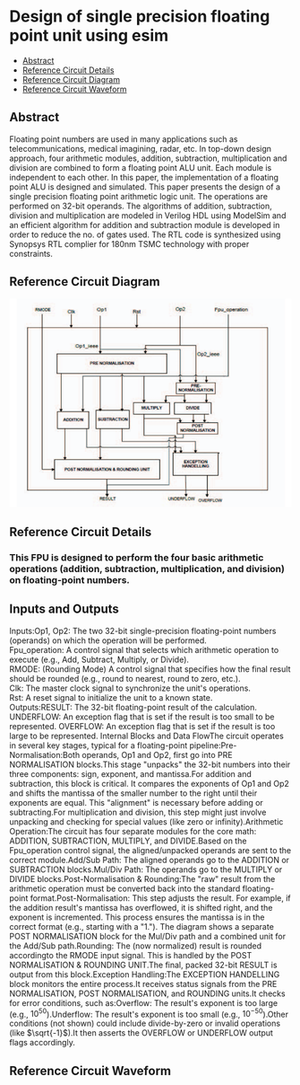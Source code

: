 # Design of single precision floating point unit using esim 
 * [Abstract](#abstract)
  * [Reference Circuit Details](#reference-circuit-details)
  * [Reference Circuit Diagram](#reference-circuit-diagram)
  * [Reference Circuit Waveform](#reference-circuit-waveform)
## Abstract
Floating point numbers are used in many applications such as telecommunications, medical imagining, radar, etc. In top-down design approach, four arithmetic modules, addition, subtraction, multiplication and division are combined to form a floating point ALU unit. Each module is independent to each other. In this paper, the implementation of a floating point ALU is designed and simulated. This paper presents the design of a single precision floating point arithmetic logic unit. The operations are performed on 32-bit operands. The algorithms of addition, subtraction, division and multiplication are modeled in Verilog HDL using ModelSim and an efficient algorithm for addition and subtraction module is developed in order to reduce the no. of gates used. The RTL code is synthesized using Synopsys RTL complier for 180nm TSMC technology with proper constraints.
## Reference Circuit Diagram
![](ref1.png)
## Reference Circuit Details
### This FPU is designed to perform the four basic arithmetic operations (addition, subtraction, multiplication, and division) on floating-point numbers.
## Inputs and Outputs
Inputs:Op1, Op2: The two 32-bit single-precision floating-point numbers (operands) on which the operation will be performed.  
Fpu_operation: A control signal that selects which arithmetic operation to execute (e.g., Add, Subtract, Multiply, or Divide).  
RMODE: (Rounding Mode) A control signal that specifies how the final result should be rounded (e.g., round to nearest, round to zero, etc.).  
Clk: The master clock signal to synchronize the unit's operations.  
Rst: A reset signal to initialize the unit to a known state.  
Outputs:RESULT: The 32-bit floating-point result of the calculation.
UNDERFLOW: An exception flag that is set if the result is too small to be represented.
OVERFLOW: An exception flag that is set if the result is too large to be represented.
Internal Blocks and Data FlowThe circuit operates in several key stages, typical for a floating-point pipeline:Pre-Normalisation:Both operands, Op1 and Op2, first go into PRE NORMALISATION blocks.This stage "unpacks" the 32-bit numbers into their three components: sign, exponent, and mantissa.For addition and subtraction, this block is critical. It compares the exponents of Op1 and Op2 and shifts the mantissa of the smaller number to the right until their exponents are equal. This "alignment" is necessary before adding or subtracting.For multiplication and division, this step might just involve unpacking and checking for special values (like zero or infinity).Arithmetic Operation:The circuit has four separate modules for the core math: ADDITION, SUBTRACTION, MULTIPLY, and DIVIDE.Based on the Fpu_operation control signal, the aligned/unpacked operands are sent to the correct module.Add/Sub Path: The aligned operands go to the ADDITION or SUBTRACTION blocks.Mul/Div Path: The operands go to the MULTIPLY or DIVIDE blocks.Post-Normalisation & Rounding:The "raw" result from the arithmetic operation must be converted back into the standard floating-point format.Post-Normalisation: This step adjusts the result. For example, if the addition result's mantissa has overflowed, it is shifted right, and the exponent is incremented. This process ensures the mantissa is in the correct format (e.g., starting with a "1."). The diagram shows a separate POST NORMALISATION block for the Mul/Div path and a combined unit for the Add/Sub path.Rounding: The (now normalized) result is rounded accordingto the RMODE input signal. This is handled by the POST NORMALISATION & ROUNDING UNIT.The final, packed 32-bit RESULT is output from this block.Exception Handling:The EXCEPTION HANDELLING block monitors the entire process.It receives status signals from the PRE NORMALISATION, POST NORMALISATION, and ROUNDING units.It checks for error conditions, such as:Overflow: The result's exponent is too large (e.g., $10^{50}$).Underflow: The result's exponent is too small (e.g., $10^{-50}$).Other conditions (not shown) could include divide-by-zero or invalid operations (like $\sqrt{-1}$).It then asserts the OVERFLOW or UNDERFLOW output flags accordingly.
## Reference Circuit Waveform

